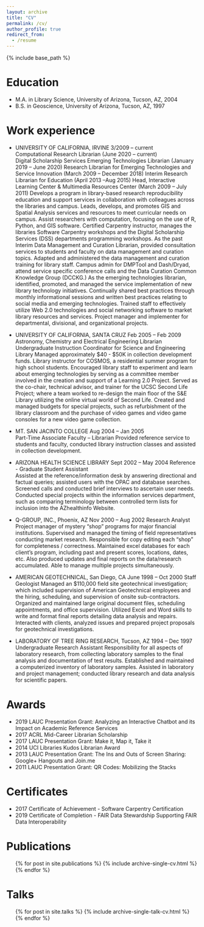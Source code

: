 ```yaml
---
layout: archive
title: "CV"
permalink: /cv/
author_profile: true
redirect_from:
  - /resume
---
```


{% include base_path %}

Education
======
* M.A. in Library Science, University of Arizona, Tucson, AZ, 2004
* B.S. in Geoscience, University of Arizona, Tucson, AZ, 1997

Work experience
======
* UNIVERSITY OF CALIFORNIA, IRVINE 3/2009 – current  
Computational Research Librarian (June 2020 – current)  
Digital Scholarship Services Emerging Technologies Librarian (January 2019 – June 2020) 
Research Librarian for Emerging Technologies and Service Innovation (March 2009 – December 2018)
Interim Research Librarian for Education (April 2013 –Aug 2015)
Head, Interactive Learning Center & Multimedia Resources Center (March 2009 – July 2011)
Develops a program in library-based research reproducibility education and support services in collaboration with colleagues across the libraries and campus. Leads, develops, and promotes GIS and Spatial Analysis services and resources to meet curricular needs on campus. Assist researchers with computation, focusing on the use of R, Python, and GIS software. Certified Carpentry instructor, manages the libraries Software Carpentry workshops and the Digital Scholarship Services (DSS) departments programming workshops. As the past Interim Data Management and Curation Librarian, provided consultation services to students and faculty on data management and curation topics. Adapted and administered the data management and curation training for library staff. Campus admin for DMPTool and Dash/Dryad, attend service specific conference calls and the Data Curation Common Knowledge Group (DCCKG.) As the emerging technologies librarian, identified, promoted, and managed the service implementation of new library technology initiatives. Continually shared best practices through monthly informational sessions and written best practices relating to social media and emerging technologies. Trained staff to effectively utilize Web 2.0 technologies and social networking software to market library resources and services. Project manager and implementer for departmental, divisional, and organizational projects.

* UNIVERSITY OF CALIFORNIA, SANTA CRUZ Feb 2005 – Feb 2009	                      
Astronomy, Chemistry and Electrical Engineering Librarian  	
Undergraduate Instruction Coordinator for Science and Engineering Library
Managed approximately $40 - $50K in collection development funds. Library instructor for COSMOS, a residential summer program for high school students. Encouraged library staff to experiment and learn about emerging technologies by serving as a committee member involved in the creation and support of a Learning 2.0 Project. Served as the co-chair, technical advisor, and trainer for the UCSC Second Life Project; where a team worked to re-design the main floor of the S&E Library utilizing the online virtual world of Second Life. Created and managed budgets for special projects, such as refurbishment of the library classroom and the purchase of video games and video game consoles for a new video game collection.

* MT. SAN JACINTO COLLEGE Aug 2004 – Jan 2005                       
Part-Time Associate Faculty – Librarian
Provided reference service to students and faculty, conducted library instruction classes and assisted in collection development.

* ARIZONA HEALTH SCIENCE LIBRARY Sept 2002 – May 2004
Reference - Graduate Student Assistant          
Assisted at the reference/information desk by answering directional and factual queries; assisted users with the OPAC and database searches. Screened calls and conducted brief interviews to ascertain user needs. Conducted special projects within the information services department, such as comparing terminology between controlled term lists for inclusion into the AZhealthinfo Website.

* Q-GROUP, INC., Phoenix, AZ Nov 2000 – Aug 2002
Research Analyst
Project manager of mystery “shop” programs for major financial institutions. Supervised and managed the timing of field representatives conducting market research. Responsible for copy editing each “shop” for completeness / correctness. Maintained excel databases for each client’s program, including past and present scores, locations, dates, etc. Also produced updates and final reports on the data/research accumulated. Able to manage multiple projects simultaneously.

* AMERICAN GEOTECHNICAL, San Diego, CA June 1998 – Oct 2000
Staff Geologist
Managed an $110,000 field site geotechnical investigation; which included supervision of American Geotechnical employees and the hiring, scheduling, and supervision of onsite sub-contractors. Organized and maintained large original document files, scheduling appointments, and office supervision. Utilized Excel and Word skills to write and format final reports detailing data analysis and repairs. Interacted with clients, analyzed issues and prepared project proposals for geotechnical investigations.

* LABORATORY OF TREE RING RESEARCH, Tucson, AZ 1994 – Dec 1997
Undergraduate Research Assistant
Responsibility for all aspects of laboratory research, from collecting laboratory samples to the final analysis and documentation of test results. Established and maintained a computerized inventory of laboratory samples. Assisted in laboratory and project management; conducted library research and data analysis for scientific papers.

Awards
======
* 2019 LAUC Presentation Grant: Analyzing an Interactive Chatbot and its Impact on Academic Reference Services
* 2017 ACRL Mid-Career Librarian Scholarship
* 2017 LAUC Presentation Grant: Make it, Map it, Take it 
* 2014 UCI Libraries Kudos Librarian Award
* 2013 LAUC Presentation Grant: The Ins and Outs of Screen Sharing: Google+ Hangouts and Join.me
* 2011 LAUC Presentation Grant: QR Codes: Mobilizing the Stacks

Certificates
======
* 2017 Certificate of Achievement - Software Carpentry Certification
* 2019 Certificate of Completion - FAIR Data Stewardship Supporting FAIR Data Interoperability

Publications
======
  <ul>{% for post in site.publications %}
    {% include archive-single-cv.html %}
  {% endfor %}</ul>
  
Talks
======
  <ul>{% for post in site.talks %}
    {% include archive-single-talk-cv.html %}
  {% endfor %}</ul>
